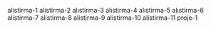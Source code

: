 alistirma-1
alistirma-2
alıstirma-3
alıstirma-4
alıstirma-5
alıstirma-6
alistirma-7
alistirma-8
alistirma-9
alistirma-10
alistirma-11
proje-1
